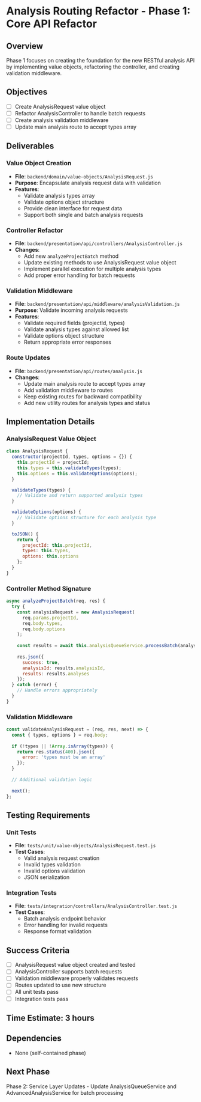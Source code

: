 # Analysis Routing Refactor - Phase 1: Core API Refactor

## Overview
Phase 1 focuses on creating the foundation for the new RESTful analysis API by implementing value objects, refactoring the controller, and creating validation middleware.

## Objectives
- [ ] Create AnalysisRequest value object
- [ ] Refactor AnalysisController to handle batch requests
- [ ] Create analysis validation middleware
- [ ] Update main analysis route to accept types array

## Deliverables

### Value Object Creation
- **File**: `backend/domain/value-objects/AnalysisRequest.js`
- **Purpose**: Encapsulate analysis request data with validation
- **Features**:
  - Validate analysis types array
  - Validate options object structure
  - Provide clean interface for request data
  - Support both single and batch analysis requests

### Controller Refactor
- **File**: `backend/presentation/api/controllers/AnalysisController.js`
- **Changes**:
  - Add new `analyzeProjectBatch` method
  - Update existing methods to use AnalysisRequest value object
  - Implement parallel execution for multiple analysis types
  - Add proper error handling for batch requests

### Validation Middleware
- **File**: `backend/presentation/api/middleware/analysisValidation.js`
- **Purpose**: Validate incoming analysis requests
- **Features**:
  - Validate required fields (projectId, types)
  - Validate analysis types against allowed list
  - Validate options object structure
  - Return appropriate error responses

### Route Updates
- **File**: `backend/presentation/api/routes/analysis.js`
- **Changes**:
  - Update main analysis route to accept types array
  - Add validation middleware to routes
  - Keep existing routes for backward compatibility
  - Add new utility routes for analysis types and status

## Implementation Details

### AnalysisRequest Value Object
```javascript
class AnalysisRequest {
  constructor(projectId, types, options = {}) {
    this.projectId = projectId;
    this.types = this.validateTypes(types);
    this.options = this.validateOptions(options);
  }

  validateTypes(types) {
    // Validate and return supported analysis types
  }

  validateOptions(options) {
    // Validate options structure for each analysis type
  }

  toJSON() {
    return {
      projectId: this.projectId,
      types: this.types,
      options: this.options
    };
  }
}
```

### Controller Method Signature
```javascript
async analyzeProjectBatch(req, res) {
  try {
    const analysisRequest = new AnalysisRequest(
      req.params.projectId,
      req.body.types,
      req.body.options
    );
    
    const results = await this.analysisQueueService.processBatch(analysisRequest);
    
    res.json({
      success: true,
      analysisId: results.analysisId,
      results: results.analyses
    });
  } catch (error) {
    // Handle errors appropriately
  }
}
```

### Validation Middleware
```javascript
const validateAnalysisRequest = (req, res, next) => {
  const { types, options } = req.body;
  
  if (!types || !Array.isArray(types)) {
    return res.status(400).json({
      error: 'types must be an array'
    });
  }
  
  // Additional validation logic
  
  next();
};
```

## Testing Requirements

### Unit Tests
- **File**: `tests/unit/value-objects/AnalysisRequest.test.js`
- **Test Cases**:
  - Valid analysis request creation
  - Invalid types validation
  - Invalid options validation
  - JSON serialization

### Integration Tests
- **File**: `tests/integration/controllers/AnalysisController.test.js`
- **Test Cases**:
  - Batch analysis endpoint behavior
  - Error handling for invalid requests
  - Response format validation

## Success Criteria
- [ ] AnalysisRequest value object created and tested
- [ ] AnalysisController supports batch requests
- [ ] Validation middleware properly validates requests
- [ ] Routes updated to use new structure
- [ ] All unit tests pass
- [ ] Integration tests pass

## Time Estimate: 3 hours

## Dependencies
- None (self-contained phase)

## Next Phase
Phase 2: Service Layer Updates - Update AnalysisQueueService and AdvancedAnalysisService for batch processing 
